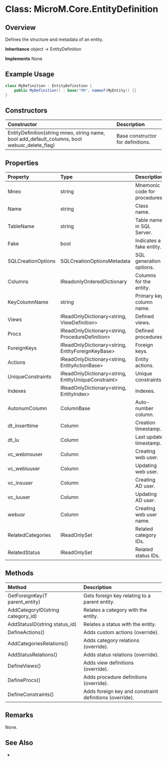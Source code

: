 # Class: MicroM.Core.EntityDefinition
## Overview
Defines the structure and metadata of an entity.

**Inheritance**
object -> EntityDefinition

**Implements**
None

## Example Usage
```csharp
class MyDefinition : EntityDefinition {
    public MyDefinition() : base("MN", nameof(MyEntity)) {}
}
```
## Constructors
| Constructor | Description |
|:------------|:-------------|
| EntityDefinition(string mneo, string name, bool add_default_columns, bool webusr_delete_flag) | Base constructor for definitions. |

## Properties
| Property | Type | Description |
|:------------|:-------------|:-------------|
| Mneo | string | Mnemonic code for procedures. |
| Name | string | Class name. |
| TableName | string | Table name in SQL Server. |
| Fake | bool | Indicates a fake entity. |
| SQLCreationOptions | SQLCreationOptionsMetadata | SQL generation options. |
| Columns | IReadonlyOrderedDictionary<ColumnBase> | Columns for the entity. |
| KeyColumnName | string | Primary key column name. |
| Views | IReadOnlyDictionary<string, ViewDefinition> | Defined views. |
| Procs | IReadOnlyDictionary<string, ProcedureDefinition> | Defined procedures. |
| ForeignKeys | IReadOnlyDictionary<string, EntityForeignKeyBase> | Foreign keys. |
| Actions | IReadOnlyDictionary<string, EntityActionBase> | Entity actions. |
| UniqueConstraints | IReadOnlyDictionary<string, EntityUniqueConstraint> | Unique constraints. |
| Indexes | IReadOnlyDictionary<string, EntityIndex> | Indexes. |
| AutonumColumn | ColumnBase | Auto-number column. |
| dt_inserttime | Column<DateTime> | Creation timestamp. |
| dt_lu | Column<DateTime> | Last update timestamp. |
| vc_webinsuser | Column<string> | Creating web user. |
| vc_webluuser | Column<string> | Updating web user. |
| vc_insuser | Column<string> | Creating AD user. |
| vc_luuser | Column<string> | Updating AD user. |
| webusr | Column<string> | Creating web user name. |
| RelatedCategories | IReadOnlySet<string> | Related category IDs. |
| RelatedStatus | IReadOnlySet<string> | Related status IDs. |

## Methods
| Method | Description |
|:------------|:-------------|
| GetForeignKey<T>(T parent_entity) | Gets foreign key relating to a parent entity. |
| AddCategoryID(string category_id) | Relates a category with the entity. |
| AddStatusID(string status_id) | Relates a status with the entity. |
| DefineActions() | Adds custom actions (override). |
| AddCategoriesRelations() | Adds category relations (override). |
| AddStatusRelations() | Adds status relations (override). |
| DefineViews() | Adds view definitions (override). |
| DefineProcs() | Adds procedure definitions (override). |
| DefineConstraints() | Adds foreign key and constraint definitions (override). |

## Remarks
None.

## See Also
-
